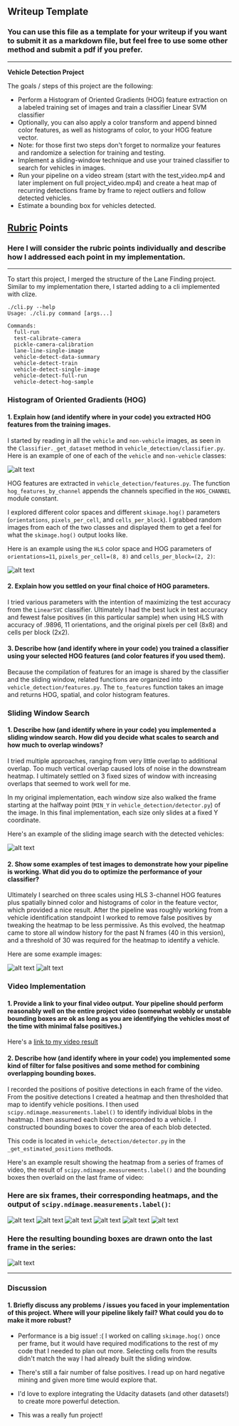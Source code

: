 ## Writeup Template
### You can use this file as a template for your writeup if you want to submit it as a markdown file, but feel free to use some other method and submit a pdf if you prefer.

---

**Vehicle Detection Project**

The goals / steps of this project are the following:

* Perform a Histogram of Oriented Gradients (HOG) feature extraction on a labeled training set of images and train a classifier Linear SVM classifier
* Optionally, you can also apply a color transform and append binned color features, as well as histograms of color, to your HOG feature vector.
* Note: for those first two steps don't forget to normalize your features and randomize a selection for training and testing.
* Implement a sliding-window technique and use your trained classifier to search for vehicles in images.
* Run your pipeline on a video stream (start with the test_video.mp4 and later implement on full project_video.mp4) and create a heat map of recurring detections frame by frame to reject outliers and follow detected vehicles.
* Estimate a bounding box for vehicles detected.

[//]: # (Image References)
[image1]: ./examples/car_not_car.png
[image2]: ./examples/output_bboxes.png
[image3]: ./examples/labels_map.png
[image4]: ./examples/test1_example_bb.jpg
[image5]: ./examples/test1_example_heatmap.jpg
[image10]: ./examples/sliding_windows.jpg
[image11]: ./examples/HOG_example.jpg
[frame1]: ./examples/frame1.png
[frame2]: ./examples/frame2.png
[frame3]: ./examples/frame3.png
[frame4]: ./examples/frame4.png
[frame5]: ./examples/frame5.png
[frame6]: ./examples/frame6.png
[last_f]: ./examples/last_frame.png


## [Rubric](https://review.udacity.com/#!/rubrics/513/view) Points
### Here I will consider the rubric points individually and describe how I addressed each point in my implementation.

---

To start this project, I merged the structure of the Lane Finding project. Similar to my implementation there, I started adding to a cli implemented with clize.

```
./cli.py --help
Usage: ./cli.py command [args...]

Commands:
  full-run
  test-calibrate-camera
  pickle-camera-calibration
  lane-line-single-image
  vehicle-detect-data-summary
  vehicle-detect-train
  vehicle-detect-single-image
  vehicle-detect-full-run
  vehicle-detect-hog-sample
```

### Histogram of Oriented Gradients (HOG)

#### 1. Explain how (and identify where in your code) you extracted HOG features from the training images.

I started by reading in all the `vehicle` and `non-vehicle` images, as seen in the `Classifier._get_dataset` method in `vehicle_detection/classifier.py`.  Here is an example of one of each of the `vehicle` and `non-vehicle` classes:

![alt text][image1]

HOG features are extracted in `vehicle_detection/features.py`. The function `hog_features_by_channel` appends the channels specified in the `HOG_CHANNEL` module constant.

I explored different color spaces and different `skimage.hog()` parameters (`orientations`, `pixels_per_cell`, and `cells_per_block`).  I grabbed random images from each of the two classes and displayed them to get a feel for what the `skimage.hog()` output looks like.

Here is an example using the `HLS` color space and HOG parameters of `orientations=11`, `pixels_per_cell=(8, 8)` and `cells_per_block=(2, 2)`:

![alt text][image11]

#### 2. Explain how you settled on your final choice of HOG parameters.

I tried various parameters with the intention of maximizing the test accuracy from the `LinearSVC` classifier. Ultimately I had the best luck in test accuracy and fewest false positives (in this particular sample) when using HLS with accuracy of .9896, 11 orientations, and the original pixels per cell (8x8) and cells per block (2x2).

#### 3. Describe how (and identify where in your code) you trained a classifier using your selected HOG features (and color features if you used them).

Because the compilation of features for an image is shared by the classifier and the sliding window, related functions are organized into `vehicle_detection/features.py`. The `to_features` function takes an image and returns HOG, spatial, and color histogram features.

### Sliding Window Search

#### 1. Describe how (and identify where in your code) you implemented a sliding window search.  How did you decide what scales to search and how much to overlap windows?

I tried multiple approaches, ranging from very little overlap to additional overlap. Too much vertical overlap caused lots of noise in the downstream heatmap. I ultimately settled on 3 fixed sizes of window with increasing overlaps that seemed to work well for me.

In my original implementation, each window size also walked the frame starting at the halfway point (`MIN_Y` in `vehicle_detection/detector.py`) of the image. In this final implementation, each size only slides at a fixed Y coordinate.

Here's an example of the sliding image search with the detected vehicles:

![alt text][image10]

#### 2. Show some examples of test images to demonstrate how your pipeline is working.  What did you do to optimize the performance of your classifier?

Ultimately I searched on three scales using HLS 3-channel HOG features plus spatially binned color and histograms of color in the feature vector, which provided a nice result. After the pipeline was roughly working from a vehicle identification standpoint I worked to remove false positives by tweaking the heatmap to be less permissive. As this evolved, the heatmap came to store all window history for the past N frames (40 in this version), and a threshold of 30 was required for the heatmap to identify a vehicle. 

Here are some example images:

![alt text][image4]
![alt text][image5]

### Video Implementation

#### 1. Provide a link to your final video output.  Your pipeline should perform reasonably well on the entire project video (somewhat wobbly or unstable bounding boxes are ok as long as you are identifying the vehicles most of the time with minimal false positives.)
Here's a [link to my video result](./project_video_output.mp4)


#### 2. Describe how (and identify where in your code) you implemented some kind of filter for false positives and some method for combining overlapping bounding boxes.

I recorded the positions of positive detections in each frame of the video.  From the positive detections I created a heatmap and then thresholded that map to identify vehicle positions.  I then used `scipy.ndimage.measurements.label()` to identify individual blobs in the heatmap.  I then assumed each blob corresponded to a vehicle.  I constructed bounding boxes to cover the area of each blob detected.

This code is located in `vehicle_detection/detector.py` in the `_get_estimated_positions` methods.

Here's an example result showing the heatmap from a series of frames of video, the result of `scipy.ndimage.measurements.label()` and the bounding boxes then overlaid on the last frame of video:

### Here are six frames, their corresponding heatmaps, and the output of `scipy.ndimage.measurements.label()`:

![alt text][frame1]
![alt text][frame2]
![alt text][frame3]
![alt text][frame4]
![alt text][frame5]
![alt text][frame6]

### Here the resulting bounding boxes are drawn onto the last frame in the series:
![alt text][last_f]

---

### Discussion

#### 1. Briefly discuss any problems / issues you faced in your implementation of this project.  Where will your pipeline likely fail?  What could you do to make it more robust?

* Performance is a big issue! :( I worked on calling `skimage.hog()` once per frame, but it would have required modifications to the rest of my code that I needed to plan out more. Selecting cells from the results didn't match the way I had already built the sliding window.

* There's still a fair number of false positives. I read up on hard negative mining and given more time would explore that.

* I'd love to explore integrating the Udacity datasets (and other datasets!) to create more powerful detection.

* This was a really fun project!
